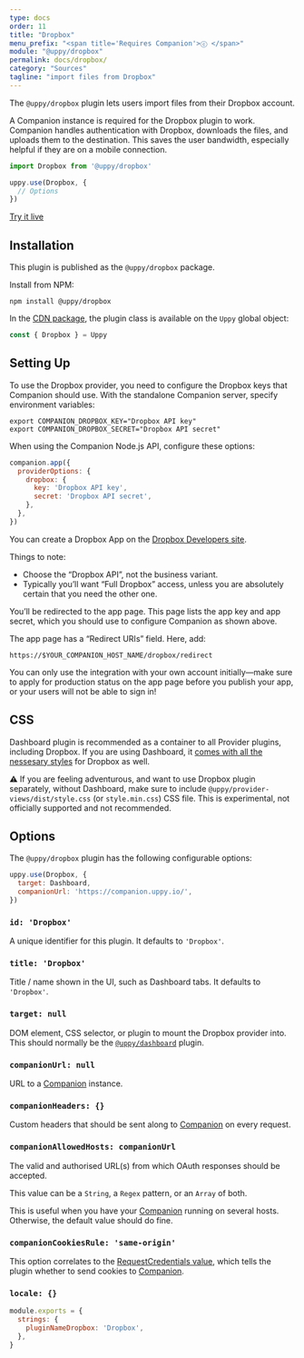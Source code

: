 ```yaml
---
type: docs
order: 11
title: "Dropbox"
menu_prefix: "<span title='Requires Companion'>ⓒ </span>"
module: "@uppy/dropbox"
permalink: docs/dropbox/
category: "Sources"
tagline: "import files from Dropbox"
---
```


The `@uppy/dropbox` plugin lets users import files from their Dropbox account.

A Companion instance is required for the Dropbox plugin to work. Companion handles authentication with Dropbox, downloads the files, and uploads them to the destination. This saves the user bandwidth, especially helpful if they are on a mobile connection.

```js
import Dropbox from '@uppy/dropbox'

uppy.use(Dropbox, {
  // Options
})
```

<a class="TryButton" href="/examples/dashboard/">Try it live</a>

## Installation

This plugin is published as the `@uppy/dropbox` package.

Install from NPM:

```shell
npm install @uppy/dropbox
```

In the [CDN package](/docs/#With-a-script-tag), the plugin class is available on the `Uppy` global object:

```js
const { Dropbox } = Uppy
```

## Setting Up

To use the Dropbox provider, you need to configure the Dropbox keys that Companion should use. With the standalone Companion server, specify environment variables:

```shell
export COMPANION_DROPBOX_KEY="Dropbox API key"
export COMPANION_DROPBOX_SECRET="Dropbox API secret"
```

When using the Companion Node.js API, configure these options:

```js
companion.app({
  providerOptions: {
    dropbox: {
      key: 'Dropbox API key',
      secret: 'Dropbox API secret',
    },
  },
})
```

You can create a Dropbox App on the [Dropbox Developers site](https://www.dropbox.com/developers/apps/create).

Things to note:

* Choose the “Dropbox API”, not the business variant.
* Typically you’ll want “Full Dropbox” access, unless you are absolutely certain that you need the other one.

You’ll be redirected to the app page. This page lists the app key and app secret, which you should use to configure Companion as shown above.

The app page has a “Redirect URIs” field. Here, add:

    https://$YOUR_COMPANION_HOST_NAME/dropbox/redirect

You can only use the integration with your own account initially—make sure to apply for production status on the app page before you publish your app, or your users will not be able to sign in!

## CSS

Dashboard plugin is recommended as a container to all Provider plugins, including Dropbox. If you are using Dashboard, it [comes with all the nessesary styles](/docs/dashboard/#CSS) for Dropbox as well.

⚠️ If you are feeling adventurous, and want to use Dropbox plugin separately, without Dashboard, make sure to include `@uppy/provider-views/dist/style.css` (or `style.min.css`) CSS file. This is experimental, not officially supported and not recommended.

## Options

The `@uppy/dropbox` plugin has the following configurable options:

```js
uppy.use(Dropbox, {
  target: Dashboard,
  companionUrl: 'https://companion.uppy.io/',
})
```

### `id: 'Dropbox'`

A unique identifier for this plugin. It defaults to `'Dropbox'`.

### `title: 'Dropbox'`

Title / name shown in the UI, such as Dashboard tabs. It defaults to `'Dropbox'`.

### `target: null`

DOM element, CSS selector, or plugin to mount the Dropbox provider into. This should normally be the [`@uppy/dashboard`](/docs/dashboard) plugin.

### `companionUrl: null`

URL to a [Companion](/docs/companion) instance.

### `companionHeaders: {}`

Custom headers that should be sent along to [Companion](/docs/companion) on every request.

### `companionAllowedHosts: companionUrl`

The valid and authorised URL(s) from which OAuth responses should be accepted.

This value can be a `String`, a `Regex` pattern, or an `Array` of both.

This is useful when you have your [Companion](/docs/companion) running on several hosts. Otherwise, the default value should do fine.

### `companionCookiesRule: 'same-origin'`

This option correlates to the [RequestCredentials value](https://developer.mozilla.org/en-US/docs/Web/API/Request/credentials), which tells the plugin whether to send cookies to [Companion](/docs/companion).

### `locale: {}`

<!-- eslint-disable -->

```js
module.exports = {
  strings: {
    pluginNameDropbox: 'Dropbox',
  },
}

```
